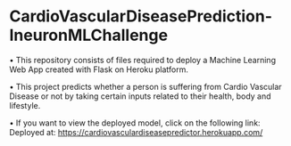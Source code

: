 # CardioVascularDiseasePrediction-IneuronMLChallenge

• This repository consists of files required to deploy a Machine Learning Web App created with Flask on Heroku platform.

• This project predicts whether a person is suffering from Cardio Vascular Disease or not by taking certain inputs related to their health, body and lifestyle.

• If you want to view the deployed model, click on the following link:
Deployed at: https://cardiovasculardiseasepredictor.herokuapp.com/

